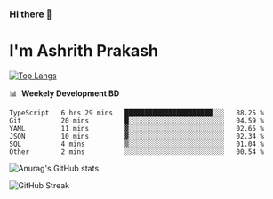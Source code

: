### Hi there 👋
# I'm Ashrith Prakash

[![Top Langs](https://github-readme-stats.vercel.app/api/top-langs/?username=xxcheckmatexx&count_private=true&include_all_commits=true&show_icons=true&line_height=20&title_color=FFFFFF&icon_color=FFFFFF&text_color=FFFFFF&bg_color=0D1117&langs_count=8)](https://github.com/anuraghazra/github-readme-stats)

📊 &nbsp;**Weekely Development BD**

<!--START_SECTION:waka-->

```text
TypeScript   6 hrs 29 mins   ██████████████████████░░░   88.25 %
Git          20 mins         █░░░░░░░░░░░░░░░░░░░░░░░░   04.59 %
YAML         11 mins         ▓░░░░░░░░░░░░░░░░░░░░░░░░   02.65 %
JSON         10 mins         ▓░░░░░░░░░░░░░░░░░░░░░░░░   02.34 %
SQL          4 mins          ▒░░░░░░░░░░░░░░░░░░░░░░░░   01.04 %
Other        2 mins          ░░░░░░░░░░░░░░░░░░░░░░░░░   00.54 %
```

<!--END_SECTION:waka-->

![Anurag's GitHub stats](https://github-readme-stats.vercel.app/api?username=xxcheckmatexx&count_private=true&show_icons=true&theme=merko)  

![GitHub Streak](http://github-readme-streak-stats.herokuapp.com?user=xxcheckmatexx&theme=merko&hide_border=true&date_format=M%20j%5B%2C%20Y%5D&fire=DD0E0B)
<br/>
